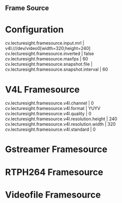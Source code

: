 Frame Source
------------

# Configuration

cv.lecturesight.framesource.input.mrl | v4l:///dev/video0[width=320;height=240]
cv.lecturesight.framesource.inverted | false
cv.lecturesight.framesource.maxfps | 60
cv.lecturesight.framesource.snapshot.file | 
cv.lecturesight.framesource.snapshot.interval | 60

# V4L Framesource

cv.lecturesight.framesource.v4l.channel | 0
cv.lecturesight.framesource.v4l.format | YUYV
cv.lecturesight.framesource.v4l.quality | 0
cv.lecturesight.framesource.v4l.resolution.height | 240
cv.lecturesight.framesource.v4l.resolution.width | 320
cv.lecturesight.framesource.v4l.standard | 0

# Gstreamer Framesource

# RTPH264 Framesource

# Videofile Framesource

